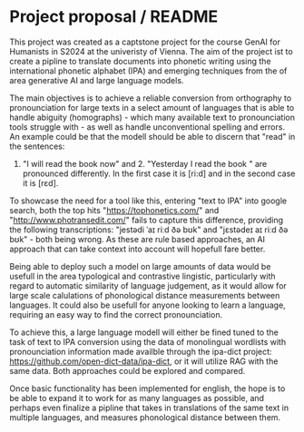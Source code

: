 # Project proposal / README

This project was created as a captstone project for the course GenAI for Humanists in S2024 at the univeristy of Vienna. The aim of the project ist to create a pipline to translate documents
into phonetic writing using the international phonetic alphabet (IPA) and emerging techniques from the of area generative AI and large language models. 

The main objectives is to achieve a reliable conversion from orthography to pronounciation for large texts in a select amount of languages that is able to handle abiguity (homographs) - which many available text to pronounciation tools struggle with - as well as handle unconventional spelling and errors. An example could be that the modell should be able to discern that "read" in the sentences:

1. "I will read the book now" and 2. "Yesterday I read the book " are pronounced differently. In the first case it is [ri:d] and in the second case it is [rɛd]. 

To showcase the need for a tool like this, entering "text to IPA" into google search, both the top hits "https://tophonetics.com/" and "http://www.photransedit.com/" fails to capture this difference, providing the following transcriptions: "jestədi ˈaɪ riːd ðə bʊk" and "jɛstədeɪ aɪ riːd ðə bʊk" - both being wrong. As these are rule based approaches, an AI approach that can take context into account will hopefull fare better.

Being able to deploy such a model on large amounts of data would be usefull in the area typological and contrastive lingistic, particularly with regard to automatic similarity of language judgement, as it would allow for large scale calulations of phonological distance measurements between languages. It could also be usefull for anyone looking to learn a language, requiring an easy way to find the correct pronounciation.

To achieve this, a large language modell will either be fined tuned to the task of text to IPA conversion using the data of monolingual wordlists with pronounciation information
made availble through the ipa-dict project: https://github.com/open-dict-data/ipa-dict, or it will utilize RAG with the same data. Both approaches could be explored and compared. 

Once basic functionality has been implemented for english, the hope is to be able to expand it to work for as many languages as possible, and perhaps even finalize a pipline that takes in translations of the same text in multiple languages, and measures phonological distance between them. 
